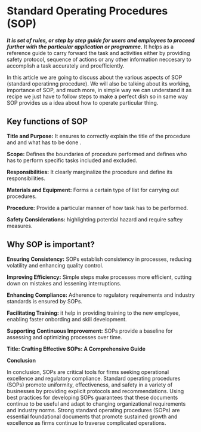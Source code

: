 # Standard Operating Procedures (SOP)

***It is set of rules, or step by step guide for users and employees to proceed further with the particular application or programme.***
It helps as a reference guide to carry forward the task and activities either by providing safety protocol, sequence of actions or any other information neccesary to accomplish a task accurately and proefficiently.

In this article we are going to discuss about the various aspects of SOP (standard operatinng procedure). We will also be talking about its working, importance of SOP, and much more, in simple way we can understand it as recipe we just have to follow steps to make a perfect dish so in same way SOP provides us a idea about how to operate particular thing. 

## Key functions of SOP

**Title and Purpose:** It ensures to correctly explain the title of the procedure and and what has to be done .

**Scope:** Defines the boundaries of procedure performed and defines who has to perform specific tasks included and excluded. 

**Responsibilities:** It clearly marginalize the procedure and define its responsibilities.

**Materials and Equipment:** Forms a certain type of list for carrying out procedures. 

**Procedure:** Provide a particular manner of how task has to be performed.

**Safety Considerations:** highlighting potential hazard and require saftey measures.


## Why SOP is important?

**Ensuring Consistency:** SOPs establish consistency in processes, reducing volatility and enhancing quality control.

**Improving Efficiency:** Simple steps make processes more efficient, cutting down on mistakes and lessening interruptions.

**Enhancing Compliance:** Adherence to regulatory requirements and industry standards is ensured by SOPs.

**Facilitating Training:** it help in providing training to the new employee, enabling faster onbording and skill development.

**Supporting Continuous Improvement:** SOPs provide a baseline for assessing and optimizing processes over time.


**Title: Crafting Effective SOPs: A Comprehensive Guide**


**Conclusion**

In conclusion, SOPs are critical tools for firms seeking operational excellence and regulatory compliance. Standard operating procedures (SOPs) promote uniformity, effectiveness, and safety in a variety of businesses by providing explicit protocols and recommendations. Using best practices for developing SOPs guarantees that these documents continue to be useful and adapt to changing organizational requirements and industry norms. Strong standard operating procedures (SOPs) are essential foundational documents that promote sustained growth and excellence as firms continue to traverse complicated operations.
